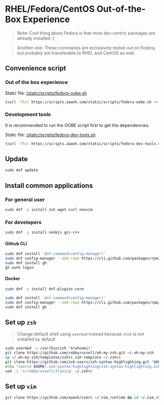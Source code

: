 # RHEL/Fedora/CentOS Out-of-the-Box Experience

> Note: Cool thing about Fedora is that most dev-centric packages are already installed :)

> Another one: These commands are exclusively tested out on Fedora, but probably are transferable to RHEL and CentOS as well.

## Convenience script

### Out of the box experience

Static file: [/static/scripts/fedora-oobe.sh](/static/scripts/fedora-oobe.sh)

```bash
(curl -fSsl https://scripts.aaanh.com/static/scripts/fedora-oobe.sh >> fedora-oobe.sh && bash fedora-oobe.sh && rm fedora-oobe.sh)
```

### Development tools

It is recommended to run the OOBE script first to get the dependencies.

Static file: [/static/scripts/fedora-dev-tools.sh](/static/scripts/fedora-dev-tools.sh)

```bash
(curl -fSsl https://scripts.aaanh.com/static/scripts/fedora-dev-tools.sh >> fedora-dev-tools.sh && bash fedora-dev-tools.sh && rm fedora-dev-tools.sh)
```

## Update

```bash
sudo dnf update
```

## Install common applications

### For general user

```bash
sudo dnf -y install zsh wget curl neovim
```

### For developers

```bash
sudo dnf -y install nodejs gcc-c++
```

#### Github CLI

```bash
sudo dnf install 'dnf-command(config-manager)'
sudo dnf config-manager --add-repo https://cli.github.com/packages/rpm/gh-cli.repo
sudo dnf install gh
gh auth login
```

#### Docker

```bash
sudo dnf -y install dnf-plugins-core
```

```bash
sudo dnf install 'dnf-command(config-manager)'
sudo dnf config-manager --add-repo https://cli.github.com/packages/rpm/gh-cli.repo
sudo dnf install gh
```

## Set up `zsh`

> Change default shell using `usermod` instead because `chsh` is not installed by default

```bash
sudo usermod -s /usr/bin/zsh "$(whoami)"
git clone https://github.com/robbyrussell/oh-my-zsh.git ~/.oh-my-zsh
cp ~/.oh-my-zsh/templates/zshrc.zsh-template ~/.zshrc
git clone https://github.com/zsh-users/zsh-syntax-highlighting.git "$HOME/.zsh-syntax-highlighting" --depth 1
echo "source $HOME/.zsh-syntax-highlighting/zsh-syntax-highlighting.zsh" >> "$HOME/.zshrc"
sed -i 's/robbyrussell/flazz/g' ~/.zshrc
```

## Set up `vim`

```sh
git clone https://github.com/aaanh/vimrc ~/.vim_runtime && cd ~/.vim_runtime && ./install_awesome_vimrc.sh
```
